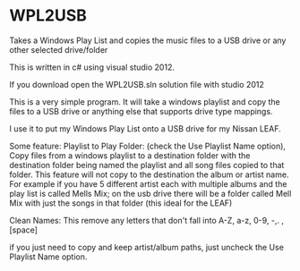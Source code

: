 WPL2USB
=======

Takes a Windows Play List and copies the music files to a USB drive or any other selected drive/folder

This is written in c# using visual studio 2012.

If you download open the WPL2USB.sln solution file with studio 2012

This is a very simple program. It will take a windows playlist and copy the files to a USB drive or anything else that supports 
drive type mappings.

I use it to put my Windows Play List onto a USB drive for my Nissan LEAF.

Some feature:
Playlist to Play Folder: (check the Use Playlist Name option), Copy files from a windows playlist to a 
destination folder with the destination folder being named the playlist and all song files copied to that folder. 
This feature will not copy to the destination the album or artist name. For example if you have 5 different artist 
each with multiple albums and the play list is called Mells Mix; on the usb drive there will be a folder 
called Mell Mix with just the songs in that folder (this ideal for the LEAF)

Clean Names: This remove any letters that don't fall into A-Z, a-z, 0-9, -,. , [space]

if you just need to copy and keep artist/album paths, just uncheck the Use Playlist Name option.


